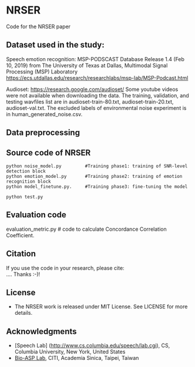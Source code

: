 # NRSER
Code for the NRSER paper

## Dataset used in the study:

Speech emotion recognition:
MSP-PODSCAST Database Release 1.4 (Feb 10, 2019) from The University of Texas at Dallas, Multimodal Signal Processing (MSP) Laboratory
https://ecs.utdallas.edu/research/researchlabs/msp-lab/MSP-Podcast.html

Audioset:
https://research.google.com/audioset/ 
Some youtube videos were not available when downloading the data. 
The training, validation, and testing wavfiles list are in audioset-train-80.txt, audioset-train-20.txt, audioset-val.txt. 
The excluded labels of environmental noise experiment is in human_generated_noise.csv. 

## Data preprocessing


## Source code of NRSER


```
python noise_model.py         #Training phase1: training of SNR-level detection block
python emotion_model.py       #Training phase2: training of emotion recognition block
python model_finetune.py.     #Training phase3: fine-tuning the model

```

```
python test.py 
```
## Evaluation code

evaluation_metric.py # code to calculate Concordance Correlation Coefficient. 



## Citation
If you use the code in your research, please cite:  
....
Thanks :-)!

## License
* The NRSER work is released under MIT License. See LICENSE for more details.

## Acknowledgments
* [Speech Lab] (http://www.cs.columbia.edu/speech/lab.cgi), CS, Columbia University, New York, United States
* [Bio-ASP Lab](https://bio-asplab.citi.sinica.edu.tw), CITI, Academia Sinica, Taipei, Taiwan
